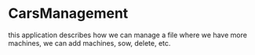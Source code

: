 # CarsManagement
this application describes how we can manage a file where we have more machines, we can add machines, sow, delete, etc.
